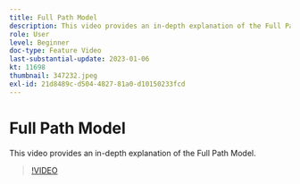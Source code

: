 ```yaml
---
title: Full Path Model
description: This video provides an in-depth explanation of the Full Path Model.
role: User
level: Beginner
doc-type: Feature Video
last-substantial-update: 2023-01-06
kt: 11698
thumbnail: 347232.jpeg
exl-id: 21d8489c-d504-4827-81a0-d10150233fcd
---
```

# Full Path Model

This video provides an in-depth explanation of the Full Path Model.

>[!VIDEO](https://video.tv.adobe.com/v/347232/?quality=12&learn=on)
